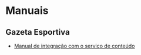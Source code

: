 Manuais
=======

Gazeta Esportiva
----------------

* [Manual de integração com o serviço de conteúdo](https://github.com/casperlibero/manuais/blob/master/gazetaesportiva/integracao-conteudo/README.md)
